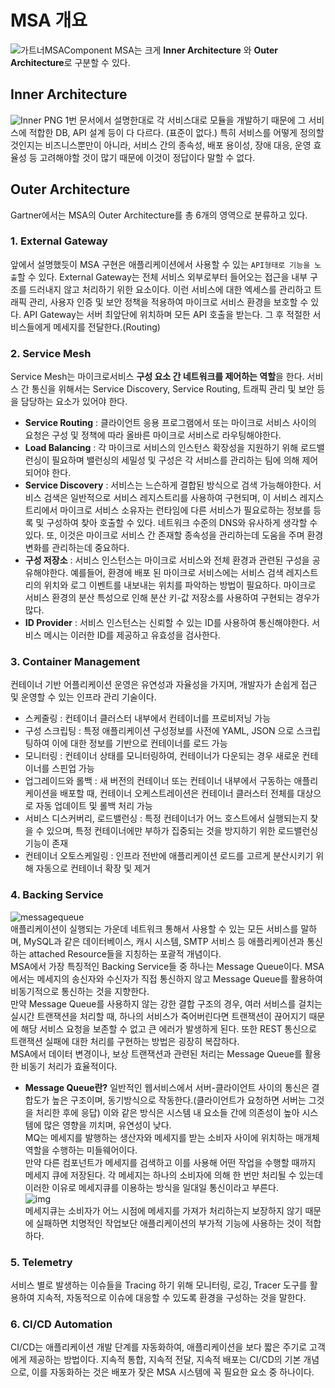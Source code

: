 # MSA 개요

![가트너MSAComponent](https://user-images.githubusercontent.com/31172248/163705837-2a5e96bc-7ba0-47b1-8b7b-3a8bb6ea0b74.png)
MSA는 크게 **Inner Architecture** 와 **Outer Architecture**로 구분할 수 있다.

## Inner Architecture

<img alt="Inner PNG" src="https://user-images.githubusercontent.com/31172248/163705839-7d72d319-3420-4f83-9737-e6a90cecb065.png">
1번 문서에서 설명한대로 각 서비스대로 모듈을 개발하기 때문에 그 서비스에 적합한 DB, API 설계 등이 다 다르다. (표준이 없다.)  
특히 서비스를 어떻게 정의할 것인지는 비즈니스뿐만이 아니라, 서비스 간의 종속성, 배포 용이성, 장애 대응, 운영 효율성 등 고려해야할 것이 많기 때문에 이것이 정답이다 말할 수 없다.

## Outer Architecture

Gartner에서는 MSA의 Outer Architecture를 총 6개의 영역으로 분류하고 있다.

### 1. External Gateway

앞에서 설명했듯이 MSA 구현은 애플리케이션에서 사용할 수 있는 `API형태로 기능을 노출`할 수 있다. External Gateway는 전체 서비스 외부로부터 들어오는 접근을 내부 구조를 드러내지 않고 처리하기 위한 요소이다. 이런 서비스에 대한 엑세스를 관리하고 트래픽 관리, 사용자 인증 및 보안 정책을 적용하여 마이크로 서비스 환경을 보호할 수 있다.
API Gateway는 서버 최앞단에 위치하며 모든 API 호출을 받는다. 그 후 적절한 서비스들에게 메세지를 전달한다.(Routing)

### 2. Service Mesh

Service Mesh는 마이크로서비스 **구성 요소 간 네트워크를 제어하는 역할**을 한다. 서비스 간 통신을 위해서는 Service Discovery, Service Routing, 트래픽 관리 및 보안 등을 담당하는 요소가 있어야 한다.

- **Service Routing** : 클라이언트 응용 프로그램에서 또는 마이크로 서비스 사이의 요청은 구성 및 정책에 따라 올바른 마이크로 서비스로 라우팅해야한다.
- **Load Balancing** : 각 마이크로 서비스의 인스턴스 확장성을 지원하기 위해 로드밸런싱이 필요하며 밸런싱의 세밀성 및 구성은 각 서비스를 관리하는 팀에 의해 제어되어야 한다.
- **Service Discovery** : 서비스는 느슨하게 결합된 방식으로 검색 가능해야한다. 서비스 검색은 일반적으로 서비스 레지스트리를 사용하여 구현되며, 이 서비스 레지스트리에서 마이크로 서비스 소유자는 런타임에 다른 서비스가 필요로하는 정보를 등록 및 구성하여 찾아 호출할 수 있다. 네트워크 수준의 DNS와 유사하게 생각할 수 있다. 또, 이것은 마이크로 서비스 간 존재할 종속성을 관리하는데 도움을 주며 환경 변화를 관리하는데 중요하다.
- **구성 저장소** : 서비스 인스턴스는 마이크로 서비스와 전체 환경과 관련된 구성을 공유해야한다. 예를들어, 환경에 배포 된 마이크로 서비스에는 서비스 검색 레지스트리의 위치와 로그 이벤트를 내보내는 위치를 파악하는 방법이 필요하다. 마이크로 서비스 환경의 분산 특성으로 인해 분산 키-값 저장소를 사용하여 구현되는 경우가 많다.
- **ID Provider** : 서비스 인스턴스는 신뢰할 수 있는 ID를 사용하여 통신해야한다. 서비스 메시는 이러한 ID를 제공하고 유효성을 검사한다.

### 3. Container Management

컨테이너 기반 어플리케이션 운영은 유연성과 자율성을 가지며, 개발자가 손쉽게 접근 및 운영할 수 있는 인프라 관리 기술이다.

- 스케줄링 : 컨테이너 클러스터 내부에서 컨테이너를 프로비저닝 가능  
- 구성 스크립팅 : 특정 애플리케이션 구성정보를 사전에 YAML, JSON 으로 스크립팅하여 이에 대한 정보를 기반으로 컨테이너를 로드 가능  
- 모니터링 : 컨테이너 상태를 모니터링하여, 컨테이너가 다운되는 경우 새로운 컨테이너를 스핀업 가능  
- 업그레이드와 롤백 : 새 버전의 컨테이너 또는 컨테이너 내부에서 구동하는 애플리케이션을 배포할 때, 컨테이너 오케스트레이션은 컨테이너 클러스터 전체를 대상으로 자동 업데이트 및 롤백 처리 가능  
- 서비스 디스커버리, 로드밸런싱 : 특정 컨테이너가 어느 호스트에서 실행되는지 찾을 수 있으며, 특정 컨테이너에만 부하가 집중되는 것을 방지하기 위한 로드밸런싱 기능이 존재  
- 컨테이너 오토스케일링 : 인프라 전반에 애플리케이션 로드를 고르게 분산시키기 위해 자동으로 컨테이너 확장 및 제거  

### 4. Backing Service

![messagequeue](https://user-images.githubusercontent.com/31172248/163705849-23d9b96f-4c6f-4ed1-bbf9-75d4d93a6eb2.png)  
애플리케이션이 실행되는 가운데 네트워크 통해서 사용할 수 있는 모든 서비스를 말하며, MySQL과 같은 데이터베이스, 캐시 시스템, SMTP 서비스 등 애플리케이션과 통신하는 attached Resource들을 지칭하는 포괄적 개념이다.  
MSA에서 가장 특징적인 Backing Service들 중 하나는 Message Queue이다. MSA에서는 메세지의 송신자와 수신자가 직접 통신하지 않고 Message Queue를 활용하여 비동기적으로 통신하는 것을 지향한다.  
만약 Message Queue를 사용하지 않는 강한 결합 구조의 경우, 여러 서비스를 걸치는 실시간 트랜잭션을 처리할 때, 하나의 서비스가 죽어버린다면 트랜잭션이 끊어지기 때문에 해당 서비스 요청을 보존할 수 없고 큰 에러가 발생하게 된다. 또한 REST 통신으로 트랜잭션 실패에 대한 처리를 구현하는 방법은 굉장히 복잡하다.  
MSA에서 데이터 변경이나, 보상 트랜잭션과 관련된 처리는 Message Queue를 활용한 비동기 처리가 효율적이다.  

- **Message Queue란?**
  일반적인 웹서비스에서 서버-클라이언트 사이의 통신은 결합도가 높은 구조이며, 동기방식으로 작동한다.(클라이언트가 요청하면 서버는 그것을 처리한 후에 응답) 이와 같은 방식은 시스템 내 요소들 간에 의존성이 높아 시스템에 많은 영향을 끼치며, 유연성이 낮다.  
  MQ는 메세지를 발행하는 생산자와 메세지를 받는 소비자 사이에 위치하는 매개체 역할을 수행하는 미들웨어이다.  
  만약 다른 컴포넌트가 메세지를 검색하고 이를 사용해 어떤 작업을 수행할 때까지 메세지 큐에 저장된다. 각 메세지는 하나의 소비자에 의해 한 번만 처리될 수 있는데 이러한 이유로 메세지큐를 이용하는 방식을 일대일 통신이라고 부른다.  
![img](https://user-images.githubusercontent.com/31172248/163705851-5d357519-62b1-4a0f-a687-fa7fd5e83c2a.png)    
  메세지큐는 소비자가 어느 시점에 메세지를 가져가 처리하는지 보장하지 않기 때문에 실패하면 치명적인 작업보단 애플리케이션의 부가적 기능에 사용하는 것이 적합하다.

### 5. Telemetry

서비스 별로 발생하는 이슈들을 Tracing 하기 위해 모니터링, 로깅, Tracer 도구를 활용하여 지속적, 자동적으로 이슈에 대응할 수 있도록 환경을 구성하는 것을 말한다.

### 6. CI/CD Automation

CI/CD는 애플리케이션 개발 단계를 자동화하여, 애플리케이션을 보다 짧은 주기로 고객에게 제공하는 방법이다.
지속적 통합, 지속적 전달, 지속적 배포는 CI/CD의 기본 개념으로, 이를 자동화하는 것은 배포가 잦은 MSA 시스템에 꼭 필요한 요소 중 하나이다.
